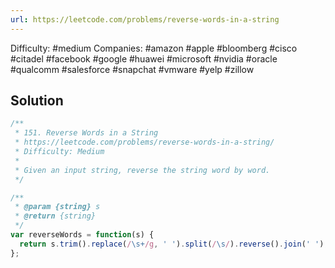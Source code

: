 ```yaml
---
url: https://leetcode.com/problems/reverse-words-in-a-string
---
```


Difficulty: #medium
Companies: #amazon #apple #bloomberg #cisco #citadel #facebook #google #huawei #microsoft #nvidia #oracle #qualcomm #salesforce #snapchat #vmware #yelp #zillow

## Solution

```javascript
/**
 * 151. Reverse Words in a String
 * https://leetcode.com/problems/reverse-words-in-a-string/
 * Difficulty: Medium
 *
 * Given an input string, reverse the string word by word.
 */

/**
 * @param {string} s
 * @return {string}
 */
var reverseWords = function(s) {
  return s.trim().replace(/\s+/g, ' ').split(/\s/).reverse().join(' ');
};

```
